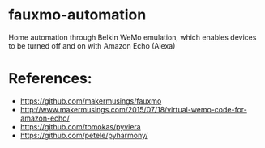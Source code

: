 # fauxmo-automation
Home automation through Belkin WeMo emulation, which enables devices to be turned off and on with Amazon Echo (Alexa)


# References:
- https://github.com/makermusings/fauxmo
- http://www.makermusings.com/2015/07/18/virtual-wemo-code-for-amazon-echo/
- https://github.com/tomokas/pyviera
- https://github.com/petele/pyharmony/
